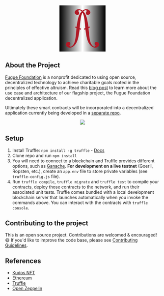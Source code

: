 <p align="center">
  <img src="https://github.com/fuguefoundation/dapp-nonprofit/blob/master/src/assets/images/logo_150.png">
</p>

## About the Project

[Fugue Foundation](https://fuguefoundation.org) is a nonprofit dedicated to using open source, decentralized technology to achieve charitable goals rooted in the principles of effective altruism. Read this [blog post](https://blog.fuguefoundation.org/ff-platform-overiew/) to learn more about the use case and architecture of our flagship project, the Fugue Foundation decentralized application.

Ultimately these smart contracts will be incorporated into a decentralized application currently being developed in a [separate repo](https://github.com/fuguefoundation/ff-dapp).

<p align="center">
  <img src="https://github.com/fuguefoundation/ff-dapp/blob/master/src/assets/images/ff-dapp-flow.jpg">
</p>

## Setup

1. Install Truffle: `npm install -g truffle` - [Docs](https://www.trufflesuite.com/docs/truffle/quickstart)
2. Clone repo and run `npm install`
3. You will need to connect to a blockchain and Truffle provides different options, such as [Ganache](https://www.trufflesuite.com/docs/ganache/quickstart). **For development on a live testnet** (Goerli, Ropsten, etc.), create an `app.env` file to store private variables (see `truffle-config.js` file).
4. Run `truffle compile`, `truffle migrate` and `truffle test` to compile your contracts, deploy those contracts to the network, and run their associated unit tests. Truffle comes bundled with a local development blockchain server that launches automatically when you invoke the commands  above. You can interact with the contracts with `truffle console`.

## Contributing to the project

This is an open source project. Contributions are welcomed & encouraged! :smile: If you'd like to improve the code base, please see [Contributing Guidelines](CONTRIBUTE.md).

## References
* [Kudos NFT](https://github.com/gitcoinco/Kudos721Contract)
* [Ethereum](https://ethereum.org/)
* [Truffle](http://truffleframework.com/docs/)
* [Open Zeppelin](https://docs.openzeppelin.com/openzeppelin/)
